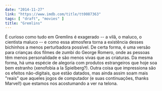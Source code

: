 ```yaml
---
date: "2014-11-27"
link: "https://www.imdb.com/title/tt0087363"
tags: [ "draft", "movies" ]
title: "Gremlins"
---
```

É curioso como tudo em Gremlins é exagerado -- a vilã, o maluco, o cientista maluco -- e como essa atmosfera torna a existência desses bichinhos a menos perturbadora possível. De certa forma, é uma versão para crianças dos filmes de zumbi do George Romero, onde as pessoas têm menos personalidade e são menos vivas que as criaturas. Da mesma forma, há uma espécie de alegoria com produtos estrangeiros que hoje soa bem estranho (xenofobia a la Spielberg?). Outra coisa que impressiona são os efeitos não-digitais, que estão datados, mas ainda assim soam mais "reais" que aqueles jogos de computador (e suas continuações, thanks Marvel!) que estamos nos acostumando a ver na telona.
